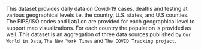 This dataset provides daily data on Covid-19 cases, deaths and testing at various geographical levels i.e. the country, U.S. states, and U.S counties. The FIPS/ISO codes and Lat/Lon are provided for each geographical level to support map visualizations. For each country the population is provided as well. This dataset is an aggregation of three data sources published by `Our World in Data`, `The New York Times` and `The COVID Tracking project`. 